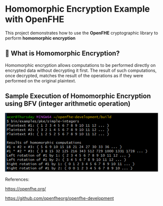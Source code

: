 # Homomorphic Encryption Example with OpenFHE

This project demonstrates how to use the **OpenFHE** cryptographic library to perform **homomorphic encryption**

## 🔐 What is Homomorphic Encryption?

Homomorphic encryption allows computations to be performed directly on encrypted data without decrypting it first. The result of such computations, once decrypted, matches the result of the operations as if they were performed on the original plaintext.

## Sample Execution of Homomorphic Encryption using BFV (integer arithmetic operation)
![alt text](image.png)

References:

https://openfhe.org/

https://github.com/openfheorg/openfhe-development
